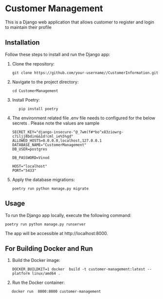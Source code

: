 # Customer Management
This is a Django web application that allows customer to register and login to maintain their profile

## Installation

Follow these steps to install and run the Django app:

1. Clone the repository:

   ```shell
   git clone https://github.com/your-username//CustomerInformation.git
   ```
2. Navigate to the project directory:
   ```shell
   cd CustomerManagement

   ```
3. Install Poetry:
   ```shell
      pip install poetry

   ```
4. The environment related file .env file needs to configured for the below secrets . Please note the values are sample
   ```shell
   SECRET_KEY="django-insecure-^@_7wm(f#*bo^x83ziowrg-c7iljj8bdin&&1d!cml_ie%5%gd"
   ALLOWED_HOSTS=0.0.0.0,localhost,127.0.0.1
   DATABASE_NAME="CustomerManagement"
   DB_USER=postgres
   
   DB_PASSWORD=Vinod
   
   HOST="localhost"
   PORT="5433"
   ```
5. Apply the database migrations:
   ```shell
   poetry run python manage.py migrate
   
   ```
## Usage
To run the Django app locally, execute the following command:
   ```shell
   poetry run python manage.py runserver
   
   ```
The app will be accessible at http://localhost:8000.

## For Building Docker and Run
1. Build the Docker image:
   ```shell
   DOCKER_BUILDKIT=1 docker  build -t customer-management:latest --platform linux/amd64 .
   ```
2. Run the Docker container:
```shell
   docker run  8000:8000 customer-management
```